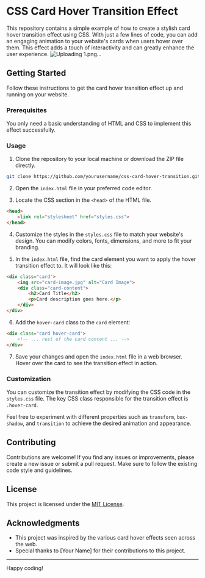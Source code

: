# CSS Card Hover Transition Effect

This repository contains a simple example of how to create a stylish card hover transition effect using CSS. With just a few lines of code, you can add an engaging animation to your website's cards when users hover over them. This effect adds a touch of interactivity and can greatly enhance the user experience.
![Uploading 1.png…]()


## Getting Started

Follow these instructions to get the card hover transition effect up and running on your website.

### Prerequisites

You only need a basic understanding of HTML and CSS to implement this effect successfully.

### Usage

1. Clone the repository to your local machine or download the ZIP file directly.

```bash
git clone https://github.com/yourusername/css-card-hover-transition.git
```

2. Open the `index.html` file in your preferred code editor.

3. Locate the CSS section in the `<head>` of the HTML file.

```html
<head>
    <link rel="stylesheet" href="styles.css">
</head>
```

4. Customize the styles in the `styles.css` file to match your website's design. You can modify colors, fonts, dimensions, and more to fit your branding.

5. In the `index.html` file, find the card element you want to apply the hover transition effect to. It will look like this:

```html
<div class="card">
    <img src="card-image.jpg" alt="Card Image">
    <div class="card-content">
        <h2>Card Title</h2>
        <p>Card description goes here.</p>
    </div>
</div>
```

6. Add the `hover-card` class to the `card` element:

```html
<div class="card hover-card">
    <!-- ... rest of the card content ... -->
</div>
```

7. Save your changes and open the `index.html` file in a web browser. Hover over the card to see the transition effect in action.

### Customization

You can customize the transition effect by modifying the CSS code in the `styles.css` file. The key CSS class responsible for the transition effect is `.hover-card`.

Feel free to experiment with different properties such as `transform`, `box-shadow`, and `transition` to achieve the desired animation and appearance.

## Contributing

Contributions are welcome! If you find any issues or improvements, please create a new issue or submit a pull request. Make sure to follow the existing code style and guidelines.

## License

This project is licensed under the [MIT License](LICENSE).

## Acknowledgments

- This project was inspired by the various card hover effects seen across the web.
- Special thanks to [Your Name] for their contributions to this project.

---

Happy coding!
